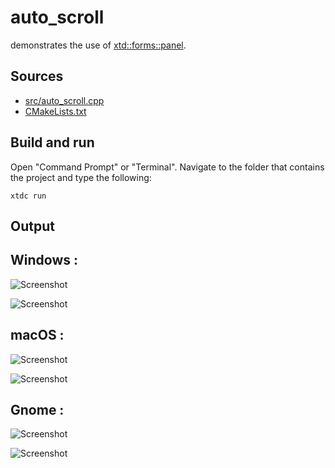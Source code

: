 # auto_scroll

demonstrates the use of [xtd::forms::panel](https://gammasoft71.github.io/xtd/reference_guides/latest/classxtd_1_1forms_1_1panel.html).

## Sources

* [src/auto_scroll.cpp](src/auto_scroll.cpp)
* [CMakeLists.txt](CMakeLists.txt)

## Build and run

Open "Command Prompt" or "Terminal". Navigate to the folder that contains the project and type the following:

```shell
xtdc run
```

## Output

## Windows :

![Screenshot](../../../../docs/pictures/examples/auto_scroll_w.png)

![Screenshot](../../../../docs/pictures/examples/auto_scroll_wd.png)

## macOS :

![Screenshot](../../../../docs/pictures/examples/auto_scroll_m.png)

![Screenshot](../../../../docs/pictures/examples/auto_scroll_md.png)

## Gnome :

![Screenshot](../../../../docs/pictures/examples/auto_scroll_g.png)

![Screenshot](../../../../docs/pictures/examples/auto_scroll_gd.png)
